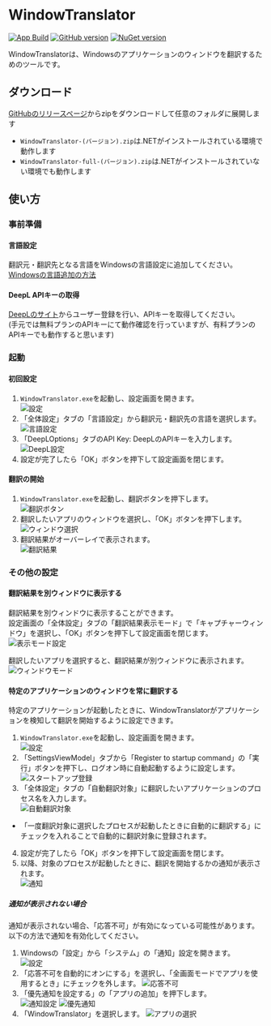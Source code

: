 # WindowTranslator

[![App Build](https://github.com/Freeesia/WindowTranslator/actions/workflows/dotnet-desktop.yml/badge.svg)](https://github.com/Freeesia/WindowTranslator/actions/workflows/dotnet-desktop.yml)
[![GitHub version](https://badge.fury.io/gh/Freeesia%2FWindowTranslator.svg)](https://badge.fury.io/gh/Freeesia%2FWindowTranslator)
[![NuGet version](https://badge.fury.io/nu/WindowTranslator.Abstractions.svg)](https://badge.fury.io/nu/WindowTranslator.Abstractions)

WindowTranslatorは、Windowsのアプリケーションのウィンドウを翻訳するためのツールです。

## ダウンロード

[GitHubのリリースページ](https://github.com/Freeesia/WindowTranslator/releases/latest)からzipをダウンロードして任意のフォルダに展開します

* `WindowTranslator-(バージョン).zip`は.NETがインストールされている環境で動作します
* `WindowTranslator-full-(バージョン).zip`は.NETがインストールされていない環境でも動作します

## 使い方

### 事前準備

#### 言語設定

翻訳元・翻訳先となる言語をWindowsの言語設定に追加してください。   
[Windowsの言語追加の方法](https://support.microsoft.com/ja-jp/windows/windows-%E7%94%A8%E3%81%AE%E8%A8%80%E8%AA%9E%E3%83%91%E3%83%83%E3%82%AF-a5094319-a92d-18de-5b53-1cfc697cfca8)   

#### DeepL APIキーの取得

[DeepLのサイト](https://www.deepl.com/ja/pro-api)からユーザー登録を行い、APIキーを取得してください。  
(手元では無料プランのAPIキーにて動作確認を行っていますが、有料プランのAPIキーでも動作すると思います)

### 起動

#### 初回設定

1. `WindowTranslator.exe`を起動し、設定画面を開きます。  
  ![設定](images/settings.png)
2. 「全体設定」タブの「言語設定」から翻訳元・翻訳先の言語を選択します。  
  ![言語設定](images/language.png)
3. 「DeepLOptions」タブのAPI Key: DeepLのAPIキーを入力します。
  ![DeepL設定](images/deepl.png)
4. 設定が完了したら「OK」ボタンを押下して設定画面を閉じます。

#### 翻訳の開始

1. `WindowTranslator.exe`を起動し、翻訳ボタンを押下します。  
  ![翻訳ボタン](images/translate.png)
2. 翻訳したいアプリのウィンドウを選択し、「OK」ボタンを押下します。
  ![ウィンドウ選択](images/select.png)
3. 翻訳結果がオーバーレイで表示されます。  
  ![翻訳結果](images/result.png)

### その他の設定

#### 翻訳結果を別ウィンドウに表示する

翻訳結果を別ウィンドウに表示することができます。  
設定画面の「全体設定」タブの「翻訳結果表示モード」で「キャプチャーウィンドウ」を選択し、「OK」ボタンを押下して設定画面を閉じます。
![表示モード設定](images/settings_window.png)

翻訳したいアプリを選択すると、翻訳結果が別ウィンドウに表示されます。
![ウィンドウモード](images/window_mode.png)

#### 特定のアプリケーションのウィンドウを常に翻訳する

特定のアプリケーションが起動したときに、WindowTranslatorがアプリケーションを検知して翻訳を開始するように設定できます。

1. `WindowTranslator.exe`を起動し、設定画面を開きます。  
  ![設定](images/settings.png)
2. 「SettingsViewModel」タブから「Register to startup command」の「実行」ボタンを押下し、ログオン時に自動起動するように設定します。
  ![スタートアップ登録](images/startup.png)
3. 「全体設定」タブの「自動翻訳対象」に翻訳したいアプリケーションのプロセス名を入力します。  
  ![自動翻訳対象](images/always_translate.png)
  * 「一度翻訳対象に選択したプロセスが起動したときに自動的に翻訳する」にチェックを入れることで自動的に翻訳対象に登録されます。
4. 設定が完了したら「OK」ボタンを押下して設定画面を閉じます。
5. 以降、対象のプロセスが起動したときに、翻訳を開始するかの通知が表示されます。  
  ![通知](images/notify.png)

##### 通知が表示されない場合

通知が表示されない場合、「応答不可」が有効になっている可能性があります。  
以下の方法で通知を有効化してください。

1. Windowsの「設定」から「システム」の「通知」設定を開きます。  
 ![設定](images/win_settings.png)
2. 「応答不可を自動的にオンにする」を選択し、「全画面モードでアプリを使用するとき」にチェックを外します。
  ![応答不可](images/full.png)
3. 「優先通知を設定する」の「アプリの追加」を押下します。  
 ![通知設定](images/notification.png)
 ![優先通知](images/priority.png)
4. 「WindowTranslator」を選択します。
  ![アプリの選択](images/select_app.png)
